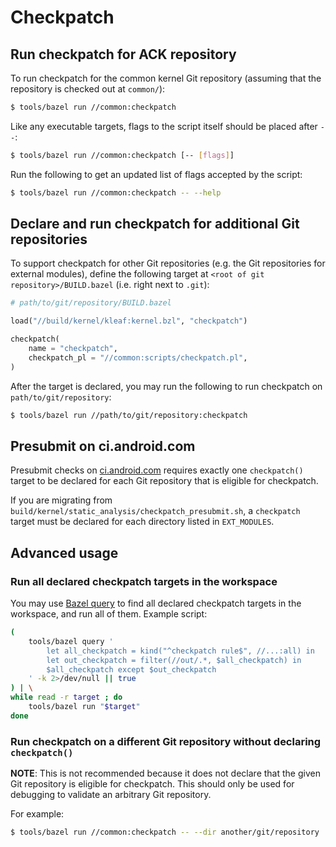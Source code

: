 # Checkpatch

## Run checkpatch for ACK repository

To run checkpatch for the common kernel Git repository
(assuming that the repository is checked out at `common/`):

```sh
$ tools/bazel run //common:checkpatch
```

Like any executable targets, flags to the script itself should be placed
after `--`:

```sh
$ tools/bazel run //common:checkpatch [-- [flags]]
```

Run the following to get an updated list of flags accepted by the script:

```sh
$ tools/bazel run //common:checkpatch -- --help
```

## Declare and run checkpatch for additional Git repositories

To support checkpatch for other Git repositories (e.g. the
Git repositories for external modules), define the following target
at `<root of git repository>/BUILD.bazel` (i.e. right next to `.git`):

```python
# path/to/git/repository/BUILD.bazel

load("//build/kernel/kleaf:kernel.bzl", "checkpatch")

checkpatch(
    name = "checkpatch",
    checkpatch_pl = "//common:scripts/checkpatch.pl",
)
```

After the target is declared, you may run the following
to run checkpatch on `path/to/git/repository`:

```sh
$ tools/bazel run //path/to/git/repository:checkpatch
```

## Presubmit on ci.android.com

Presubmit checks on [ci.android.com](http://ci.android.com) requires
exactly one `checkpatch()` target to be declared for each Git repository that
is eligible for checkpatch.

If you are migrating from
`build/kernel/static_analysis/checkpatch_presubmit.sh`, a `checkpatch` target
must be declared for each directory listed in `EXT_MODULES`.

## Advanced usage

### Run all declared checkpatch targets in the workspace

You may use [Bazel query](https://bazel.build/query/guide) to find all declared
checkpatch targets in the workspace, and run all of them. Example script:

```sh
(
    tools/bazel query '
        let all_checkpatch = kind("^checkpatch rule$", //...:all) in
        let out_checkpatch = filter(//out/.*, $all_checkpatch) in
        $all_checkpatch except $out_checkpatch
    ' -k 2>/dev/null || true
) | \
while read -r target ; do
    tools/bazel run "$target"
done
```

### Run checkpatch on a different Git repository without declaring `checkpatch()`

**NOTE**: This is not recommended because it does not declare that the
given Git repository is eligible for checkpatch. This should only be used
for debugging to validate an arbitrary Git repository.

For example:

```sh
$ tools/bazel run //common:checkpatch -- --dir another/git/repository
```
